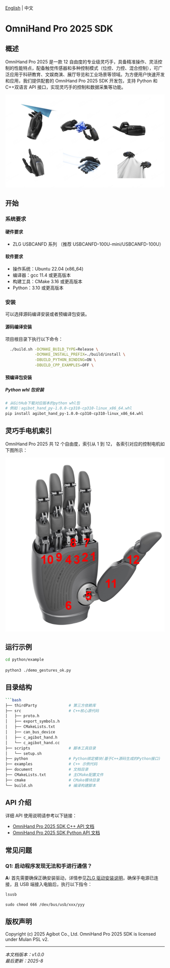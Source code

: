 [English](README.md) | 中文

# OmniHand Pro 2025 SDK

## 概述

OmniHand Pro 2025 是一款 12 自由度的专业级灵巧手，具备精准操作、灵活控制的性能特点，配备触觉传感器和多种控制模式（位控、力控、混合控制），可广泛应用于科研教育、文娱商演、展厅导览和工业场景等领域。为方便用户快速开发和应用，我们提供配套的 OmniHand Pro 2025 SDK 开发包，支持 Python 和 C++双语言 API 接口，实现灵巧手的控制和数据采集等功能。

![](document/pic/hand.jpg)

## 开始

### 系统要求

#### 硬件要求

- ZLG USBCANFD 系列 （推荐 USBCANFD-100U-mini/USBCANFD-100U）

#### 软件要求

- 操作系统：Ubuntu 22.04 (x86_64)
- 编译器：gcc 11.4 或更高版本
- 构建工具：CMake 3.16 或更高版本
- Python：3.10 或更高版本

### 安装

可以选择源码编译安装或者预编译包安装。

#### 源码编译安装

项目根目录下执行以下命令：

```bash
  ./build.sh -DCMAKE_BUILD_TYPE=Release \
             -DCMAKE_INSTALL_PREFIX=./build/install \
             -DBUILD_PYTHON_BINDING=ON \
             -DBUILD_CPP_EXAMPLES=OFF \
```

#### 预编译包安装

##### Python whl 包安装

```bash
# 从GitHub下载对应版本的python whl包
# 例如：agibot_hand_py-1.0.0-cp310-cp310-linux_x86_64.whl
pip install agibot_hand_py-1.0.0-cp310-cp310-linux_x86_64.whl
```

## 灵巧手电机索引

OmniHand Pro 2025 共 12 个自由度，索引从 1 到 12， 各索引对应的控制电机如下图所示：

![](document/pic/hand_joints.jpg)

## 运行示例

```bash
cd python/example

python3 ./demo_gestures_ok.py
```

## 目录结构

````bash
```bash
├── thirdParty              # 第三方依赖库
├── src                     # C++核心源代码
│   ├── proto.h
│   ├── export_symbols.h
│   ├── CMakeLists.txt
│   ├── can_bus_device
│   ├── c_agibot_hand.h
│   └── c_agibot_hand.cc
├── scripts                 # 脚本工具目录
│   └── setup.sh
├── python                  # Python绑定模块(基于C++源码生成的Python接口)
├── examples                # C++ 示例代码
├── document                # 文档目录
├── CMakeLists.txt          # 主CMake配置文件
├── cmake                   # CMake模块目录
└── build.sh                # 编译构建脚本
````

## API 介绍

详细 API 使用说明请参考以下链接：

- [OmniHand Pro 2025 SDK C++ API 文档](document/API_CPP.md)
- [OmniHand Pro 2025 SDK Python API 文档](document/API_PYTHON.md)

## 常见问题

### Q1: 启动程序发现无法和手进行通信？

**A:** 首先需要确保正确安装驱动，详情参见[ZLG 驱动安装说明](https://manual.zlg.cn/web/#/42/1710:~:text=%23sudo%20chmod%20666%20/dev/bus/usb/xxx/yyy)，确保手电源已连接，且 USB 端接入电脑后，执行以下指令：

```shell
lsusb

sudo chmod 666 /dev/bus/usb/xxx/yyy
```

## 版权声明

Copyright (c) 2025 Agibot Co., Ltd. OmniHand Pro 2025 SDK is licensed under Mulan PSL v2.

---

_本文档版本：v1.0.0_  
_最后更新：2025-8_
